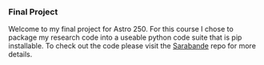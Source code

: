 ### Final Project

Welcome to my final project for Astro 250. For this course I chose to package my research code into a useable python code suite that is pip installable. 
To check out the code please visit the [Sarabande](https://github.com/James11222/sarabande) repo for more details.
